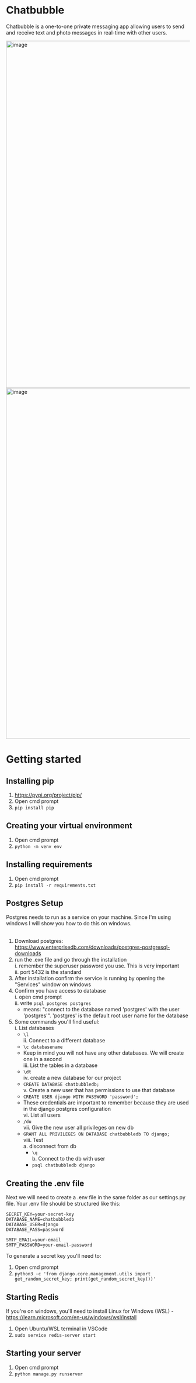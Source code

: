 # Chatbubble
Chatbubble is a one-to-one private messaging app allowing users to send and receive text and 
photo messages in real-time with other users.

<img width="949" alt="image" src="https://user-images.githubusercontent.com/110189117/210552093-fdce20cc-40c0-48d5-bf42-63b757d412cc.png">
<img width="959" alt="image" src="https://user-images.githubusercontent.com/110189117/210553740-edea10b6-9ef9-4f9c-ba86-079b012855f7.png">

# Getting started

## Installing pip
1. https://pypi.org/project/pip/ </br>
2. Open cmd prompt </br>
3. `pip install pip`

## Creating your virtual environment
1. Open cmd prompt </br>
2. `python -m venv env`

## Installing requirements
1. Open cmd prompt </br>
2. `pip install -r requirements.txt`

## Postgres Setup
Postgres needs to run as a service on your machine. Since I'm using windows I will show you how to do this on windows.
</br> </br>
1. Download postgres: https://www.enterprisedb.com/downloads/postgres-postgresql-downloads</br>
2. run the .exe file and go through the installation</br>
  i. remember the superuser password you use. This is very important</br>
  ii. port 5432 is the standard</br>
3. After installation confirm the service is running by opening the "Services" window on windows</br>
4. Confirm you have access to database</br>
  i. open cmd prompt</br>
  ii. write `psql postgres postgres`</br>
    * means: "connect to the database named 'postgres' with the user 'postgres'". 'postgres' is the default root user name for the database</br>
5. Some commands you'll find useful:</br>
  i. List databases</br>
    * `\l`</br>
  ii. Connect to a different database</br>
    * `\c databasename`</br>
    * Keep in mind you will not have any other databases. We will create one in a second</br>
  iii. List the tables in a database</br>
    * `\dt`</br>
  iv. create a new database for our project</br>
    * `CREATE DATABASE chatbubbledb;`</br>
  v. Create a new user that has permissions to use that database</br>
    * `CREATE USER django WITH PASSWORD 'password';`</br>
    * These credentials are important to remember because they are used in the django postgres configuration</br>
  vi. List all users</br>
    * `/du`</br>
  vii. Give the new user all privileges on new db</br>
    * `GRANT ALL PRIVILEGES ON DATABASE chatbubbledb TO django;`</br>
  viii. Test</br>
    a. disconnect from db</br>
      * `\q`</br>
    b. Connect to the db with user</br>
      * `psql chatbubbledb django`</br>

## Creating the .env file
Next we will need to create a .env file in the same folder as our settings.py file. Your .env file should be structured like this:</br>
```
SECRET_KEY=your-secret-key
DATABASE_NAME=chatbubbledb
DATABASE_USER=django
DATABASE_PASS=password

SMTP_EMAIL=your-email
SMTP_PASSWORD=your-email-password
```
To generate a secret key you'll need to:</br>
1. Open cmd prompt</br>
2. `python3 -c 'from django.core.management.utils import get_random_secret_key; print(get_random_secret_key())'`

## Starting Redis
If you're on windows, you'll need to install Linux for Windows (WSL) - https://learn.microsoft.com/en-us/windows/wsl/install</br>
1. Open Ubuntu/WSL terminal in VSCode</br>
2. `sudo service redis-server start`

## Starting your server
1. Open cmd prompt</br>
2. `python manage.py runserver`
